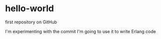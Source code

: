 # hello-world
first repository on GitHub

I'm experimenting with the commit
I'm going to use it to write Erlang code

